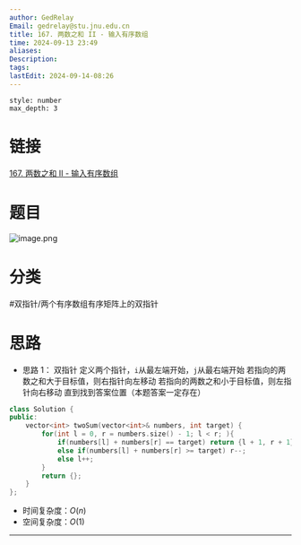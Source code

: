 ```yaml
---
author: GedRelay
Email: gedrelay@stu.jnu.edu.cn
title: 167. 两数之和 II - 输入有序数组
time: 2024-09-13 23:49
aliases: 
Description: 
tags: 
lastEdit: 2024-09-14-08:26
---
```


```toc
style: number
max_depth: 3
```

# 链接
[167. 两数之和 II - 输入有序数组](https://leetcode.cn/problems/two-sum-ii-input-array-is-sorted/) 

# 题目
![image.png](https://ged-pic-bed.oss-cn-guangzhou.aliyuncs.com/img/202409132349043.png)


# 分类
#双指针/两个有序数组有序矩阵上的双指针 

# 思路
- 思路 1：
双指针
定义两个指针，`i`从最左端开始，`j`从最右端开始
若指向的两数之和大于目标值，则右指针向左移动
若指向的两数之和小于目标值，则左指针向右移动
直到找到答案位置（本题答案一定存在）


```cpp
class Solution {
public:
    vector<int> twoSum(vector<int>& numbers, int target) {
        for(int l = 0, r = numbers.size() - 1; l < r; ){
            if(numbers[l] + numbers[r] == target) return {l + 1, r + 1};
            else if(numbers[l] + numbers[r] >= target) r--;
            else l++;
        }
        return {};
    }
};
```


- 时间复杂度：${O\left( n \right)  }$ 
- 空间复杂度：${O\left( 1 \right)  }$ 


---

